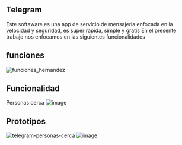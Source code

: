 ##  Telegram
Este softaware es una  app de servicio de mensajeria  enfocada en la velocidad y seguridad, es súper rápida, simple y gratis
En el presente trabajo nos enfocamos en las siguientes funcionalidades
## funciones 

![funciones_hernandez](https://user-images.githubusercontent.com/92350303/137068932-738d19a9-e5ec-494c-86b4-83ccb319f085.png)

## Funcionalidad 
Personas cerca
![image](https://user-images.githubusercontent.com/92350303/137072873-58ec30d2-17f5-483b-a0eb-1a1f5ac9bacb.png)


## Prototipos

![telegram-personas-cerca](https://user-images.githubusercontent.com/92350303/137069007-c5e6ca1e-a77b-4ffc-a67d-28da5e0cc9a4.jpg)
![image](https://user-images.githubusercontent.com/92350303/137070905-9acfe99d-497a-4bb5-8151-f503339ed41c.png)


